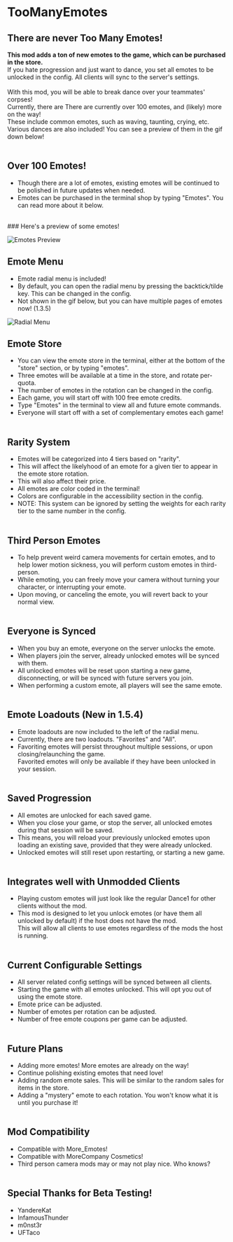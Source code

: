 # TooManyEmotes

## There are never Too Many Emotes!
<strong>This mod adds a ton of new emotes to the game, which can be purchased in the store.</strong><br>
If you hate progression and just want to dance, you set all emotes to be unlocked in the config. All clients will sync to the server's settings.<br><br>
With this mod, you will be able to break dance over your teammates' corpses!<br>
Currently, there are There are currently over 100 emotes, and (likely) more on the way!<br>
These include common emotes, such as waving, taunting, crying, etc.<br>
Various dances are also included! You can see a preview of them in the gif down below!
<br>
<br>



## Over 100 Emotes!

- Though there are a lot of emotes, existing emotes will be continued to be polished in future updates when needed.<br>
- Emotes can be purchased in the terminal shop by typing "Emotes". You can read more about it below.
<br>
### Here's a preview of some emotes!

![Emotes Preview](https://i.imgur.com/d21cmPX.gif)


## Emote Menu

- Emote radial menu is included!
- By default, you can open the radial menu by pressing the backtick/tilde key. This can be changed in the config.
- Not shown in the gif below, but you can have multiple pages of emotes now! (1.3.5)

![Radial Menu](https://i.imgur.com/W3CAXmG.gif)


## Emote Store

- You can view the emote store in the terminal, either at the bottom of the "store" section, or by typing "emotes".
- Three emotes will be available at a time in the store, and rotate per-quota.
- The number of emotes in the rotation can be changed in the config.
- Each game, you will start off with 100 free emote credits.
- Type "Emotes" in the terminal to view all and future emote commands.
- Everyone will start off with a set of complementary emotes each game!
<br><br>

## Rarity System

- Emotes will be categorized into 4 tiers based on "rarity".
- This will affect the likelyhood of an emote for a given tier to appear in the emote store rotation.
- This will also affect their price.
- All emotes are color coded in the terminal!
- Colors are configurable in the accessibility section in the config.
- NOTE: This system can be ignored by setting the weights for each rarity tier to the same number in the config.
<br><br>

## Third Person Emotes

- To help prevent weird camera movements for certain emotes, and to help lower motion sickness, you will perform custom emotes in third-person.
- While emoting, you can freely move your camera without turning your character, or interrupting your emote.
- Upon moving, or canceling the emote, you will revert back to your normal view.
<br><br>

## Everyone is Synced

- When you buy an emote, everyone on the server unlocks the emote.
- When players join the server, already unlocked emotes will be synced with them.
- All unlocked emotes will be reset upon starting a new game, disconnecting, or will be synced with future servers you join.
- When performing a custom emote, all players will see the same emote.
<br><br>

## Emote Loadouts (New in 1.5.4)

- Emote loadouts are now included to the left of the radial menu.
- Currently, there are two loadouts. "Favorites" and "All".
- Favoriting emotes will persist throughout multiple sessions, or upon closing/relaunching the game.<br>
Favorited emotes will only be available if they have been unlocked in your session.
<br><br>

## Saved Progression

- All emotes are unlocked for each saved game.
- When you close your game, or stop the server, all unlocked emotes during that session will be saved.
- This means, you will reload your previously unlocked emotes upon loading an existing save, provided that they were already unlocked.
- Unlocked emotes will still reset upon restarting, or starting a new game.
<br><br>

## Integrates well with Unmodded Clients

- Playing custom emotes will just look like the regular Dance1 for other clients without the mod.
- This mod is designed to let you unlock emotes (or have them all unlocked by default) if the host does not have the mod.<br>
This will allow all clients to use emotes regardless of the mods the host is running.
<br><br>

## Current Configurable Settings

- All server related config settings will be synced between all clients.
- Starting the game with all emotes unlocked. This will opt you out of using the emote store.
- Emote price can be adjusted.
- Number of emotes per rotation can be adjusted.
- Number of free emote coupons per game can be adjusted.
<br><br>

## Future Plans

- Adding more emotes! More emotes are already on the way!
- Continue polishing existing emotes that need love!
- Adding random emote sales. This will be similar to the random sales for items in the store.
- Adding a "mystery" emote to each rotation. You won't know what it is until you purchase it!
<br><br>

## Mod Compatibility

- Compatible with More_Emotes!
- Compatible with MoreCompany Cosmetics!
- Third person camera mods may or may not play nice. Who knows?
<br><br>

## Special Thanks for Beta Testing!

- YandereKat<br>
- InfamousThunder<br>
- m0nst3r<br>
- UFTaco<br>
<br>